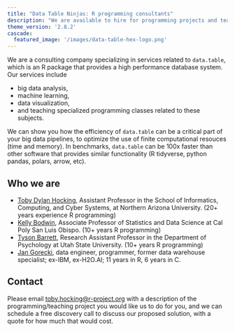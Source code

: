 ```yaml
---
title: "Data Table Ninjas: R programming consultants"
description: "We are available to hire for programming projects and teaching seminars"
theme_version: '2.8.2'
cascade:
  featured_image: '/images/data-table-hex-logo.png'
---
```


We are a consulting company specializing in services related to
`data.table`, which is an R package that provides a high performance
database system. 
Our services include

* big data analysis, 
* machine learning, 
* data visualization,
* and teaching specialized programming classes related to these subjects.

We can show you how the efficiency of `data.table` can be a critical
part of your big data pipelines, to optimize the use of finite
computational resouces (time and memory). In benchmarks, `data.table`
can be 100x faster than other software that provides similar
functionality (R tidyverse, python pandas, polars, arrow, etc).

## Who we are

* [Toby Dylan Hocking](http://tdhock.github.io/), Assistant Professor in the School of Informatics, Computing, and Cyber Systems, at Northern Arizona University. (20+ years experience R programming)
* [Kelly Bodwin](https://www.kelly-bodwin.com/), Associate Professor of Statistics and Data Science at Cal Poly San Luis Obispo. (10+ years R programming)
* [Tyson Barrett](https://tysonbarrett.com/), Research Assistant Professor in the Department of Psychology at Utah State University. (10+ years R programming)
* [Jan Gorecki](https://github.com/jangorecki), data engineer, programmer, former data warehouse specialist; ex-IBM, ex-H2O.AI; 11 years in R, 6 years in C.

## Contact

Please email toby.hocking@r-project.org with a description of the programming/teaching project you would like us to do for you, and we can schedule a free discovery call to discuss our proposed solution, with a quote for how much that would cost.

